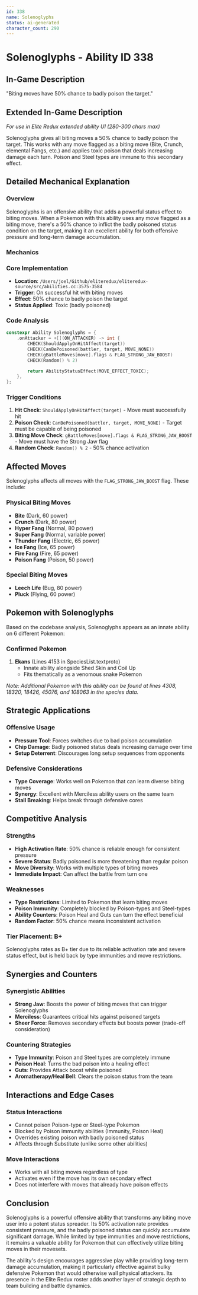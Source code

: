 ```yaml
---
id: 338
name: Solenoglyphs
status: ai-generated
character_count: 290
---
```


# Solenoglyphs - Ability ID 338

## In-Game Description
"Biting moves have 50% chance to badly poison the target."

## Extended In-Game Description
*For use in Elite Redux extended ability UI (280-300 chars max)*

Solenoglyphs gives all biting moves a 50% chance to badly poison the target. This works with any move flagged as a biting move (Bite, Crunch, elemental Fangs, etc.) and applies toxic poison that deals increasing damage each turn. Poison and Steel types are immune to this secondary effect.

## Detailed Mechanical Explanation

### Overview

Solenoglyphs is an offensive ability that adds a powerful status effect to biting moves. When a Pokemon with this ability uses any move flagged as a biting move, there's a 50% chance to inflict the badly poisoned status condition on the target, making it an excellent ability for both offensive pressure and long-term damage accumulation.

### Mechanics

### Core Implementation
- **Location**: `/Users/joel/Github/eliteredux/eliteredux-source/src/abilities.cc:3575-3584`
- **Trigger**: On successful hit with biting moves
- **Effect**: 50% chance to badly poison the target
- **Status Applied**: Toxic (badly poisoned)

### Code Analysis
```cpp
constexpr Ability Solenoglyphs = {
    .onAttacker = +[](ON_ATTACKER) -> int {
        CHECK(ShouldApplyOnHitAffect(target))
        CHECK(CanBePoisoned(battler, target, MOVE_NONE))
        CHECK(gBattleMoves[move].flags & FLAG_STRONG_JAW_BOOST)
        CHECK(Random() % 2)

        return AbilityStatusEffect(MOVE_EFFECT_TOXIC);
    },
};
```

### Trigger Conditions
1. **Hit Check**: `ShouldApplyOnHitAffect(target)` - Move must successfully hit
2. **Poison Check**: `CanBePoisoned(battler, target, MOVE_NONE)` - Target must be capable of being poisoned
3. **Biting Move Check**: `gBattleMoves[move].flags & FLAG_STRONG_JAW_BOOST` - Move must have the Strong Jaw flag
4. **Random Check**: `Random() % 2` - 50% chance activation

## Affected Moves

Solenoglyphs affects all moves with the `FLAG_STRONG_JAW_BOOST` flag. These include:

### Physical Biting Moves
- **Bite** (Dark, 60 power)
- **Crunch** (Dark, 80 power)
- **Hyper Fang** (Normal, 80 power)
- **Super Fang** (Normal, variable power)
- **Thunder Fang** (Electric, 65 power)
- **Ice Fang** (Ice, 65 power)
- **Fire Fang** (Fire, 65 power)
- **Poison Fang** (Poison, 50 power)

### Special Biting Moves
- **Leech Life** (Bug, 80 power)
- **Pluck** (Flying, 60 power)

## Pokemon with Solenoglyphs

Based on the codebase analysis, Solenoglyphs appears as an innate ability on 6 different Pokemon:

### Confirmed Pokemon
1. **Ekans** (Lines 4153 in SpeciesList.textproto)
   - Innate ability alongside Shed Skin and Coil Up
   - Fits thematically as a venomous snake Pokemon

*Note: Additional Pokemon with this ability can be found at lines 4308, 18320, 18426, 45076, and 108063 in the species data.*

## Strategic Applications

### Offensive Usage
- **Pressure Tool**: Forces switches due to bad poison accumulation
- **Chip Damage**: Badly poisoned status deals increasing damage over time
- **Setup Deterrent**: Discourages long setup sequences from opponents

### Defensive Considerations
- **Type Coverage**: Works well on Pokemon that can learn diverse biting moves
- **Synergy**: Excellent with Merciless ability users on the same team
- **Stall Breaking**: Helps break through defensive cores

## Competitive Analysis

### Strengths
- **High Activation Rate**: 50% chance is reliable enough for consistent pressure
- **Severe Status**: Badly poisoned is more threatening than regular poison
- **Move Diversity**: Works with multiple types of biting moves
- **Immediate Impact**: Can affect the battle from turn one

### Weaknesses
- **Type Restrictions**: Limited to Pokemon that learn biting moves
- **Poison Immunity**: Completely blocked by Poison-types and Steel-types
- **Ability Counters**: Poison Heal and Guts can turn the effect beneficial
- **Random Factor**: 50% chance means inconsistent activation

### Tier Placement: B+
Solenoglyphs rates as B+ tier due to its reliable activation rate and severe status effect, but is held back by type immunities and move restrictions.

## Synergies and Counters

### Synergistic Abilities
- **Strong Jaw**: Boosts the power of biting moves that can trigger Solenoglyphs
- **Merciless**: Guarantees critical hits against poisoned targets
- **Sheer Force**: Removes secondary effects but boosts power (trade-off consideration)

### Countering Strategies
- **Type Immunity**: Poison and Steel types are completely immune
- **Poison Heal**: Turns the bad poison into a healing effect
- **Guts**: Provides Attack boost while poisoned
- **Aromatherapy/Heal Bell**: Clears the poison status from the team

## Interactions and Edge Cases

### Status Interactions
- Cannot poison Poison-type or Steel-type Pokemon
- Blocked by Poison immunity abilities (Immunity, Poison Heal)
- Overrides existing poison with badly poisoned status
- Affects through Substitute (unlike some other abilities)

### Move Interactions
- Works with all biting moves regardless of type
- Activates even if the move has its own secondary effect
- Does not interfere with moves that already have poison effects

## Conclusion

Solenoglyphs is a powerful offensive ability that transforms any biting move user into a potent status spreader. Its 50% activation rate provides consistent pressure, and the badly poisoned status can quickly accumulate significant damage. While limited by type immunities and move restrictions, it remains a valuable ability for Pokemon that can effectively utilize biting moves in their movesets.

The ability's design encourages aggressive play while providing long-term damage accumulation, making it particularly effective against bulky defensive Pokemon that would otherwise wall physical attackers. Its presence in the Elite Redux roster adds another layer of strategic depth to team building and battle dynamics.

